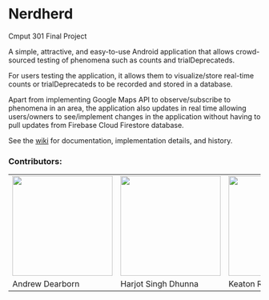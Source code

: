 # Nerdherd
Cmput 301 Final Project

A simple, attractive, and easy-to-use Android application that allows crowd-sourced testing of phenomena such as counts and trialDeprecateds.

For users testing the application, it allows them to visualize/store real-time counts or trialDeprecateds to be recorded and stored in a database.

Apart from implementing Google Maps API to observe/subscribe to phenomena in an area, the application also updates in real time allowing users/owners to see/implement changes in the application without having to pull updates from Firebase Cloud Firestore database.

See the [wiki](https://github.com/CMPUT301W21T14/nerdherd/wiki) for documentation, implementation details, and history.

### Contributors:
<table>
   <tr>
       <td><img src="https://avatars.githubusercontent.com/u/32282520?v=4" width="200"></td>
       <td><img src="https://avatars2.githubusercontent.com/u/10505172?s=460&v=4" width="200"></td>
<td><img src="https://avatars.githubusercontent.com/u/78133219?v=4" width="200"></td>
<td><img src="https://avatars.githubusercontent.com/u/78457854?v=4" width="200"></td>
<td><img src="https://avatars.githubusercontent.com/u/70922561?v=4" width="200"></td>
<td><img src="https://avatars.githubusercontent.com/u/25063164?v=4" width="200"></td>
   </tr>
   <tr>
       <td>Andrew Dearborn</td>
<td>Harjot Singh Dhunna</td>
<td>Keaton Roulette</td>
<td>Ogooluwa Samuel</td>
<td>Utkarsh Saraswat</td>
<td>Zhipeng Zhang</td>
    </tr>
<tr>
</table>
